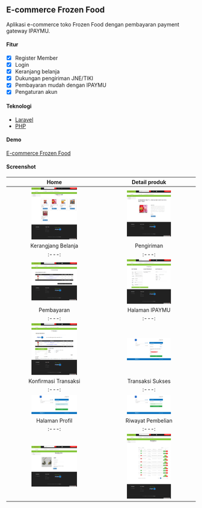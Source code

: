
## E-commerce Frozen Food

Aplikasi e-commerce toko Frozen Food dengan pembayaran payment gateway IPAYMU.

#### Fitur
- [x] Register Member
- [x] Login
- [x] Keranjang belanja
- [x] Dukungan pengiriman JNE/TIKI
- [x] Pembayaran mudah dengan IPAYMU
- [x] Pengaturan akun

#### Teknologi
- [Laravel](https://laravel.com)
- [PHP](https://php.net)

#### Demo
[E-commerce Frozen Food](https://frozen-food.000webhostapp.com/)

#### Screenshot

| Home | Detail produk |
| :---: | :---: |
| <a href="./screenshot/1.home.png"> <img src="./screenshot/1.home.png" width="50%"></a> | <a href="screenshot/2.detail_produk.png"> <img src="screenshot/2.detail_produk.png" width="50%"></a>
| Kerangjang Belanja | Pengiriman |
| :---: | :---: |
| <a href="./screenshot/3.cart.png"> <img src="./screenshot/3.cart.png" width="50%"></a> | <a href="screenshot/3.pengiriman.png"> <img src="screenshot/3.pengiriman.png" width="50%"></a>
| Pembayaran | Halaman IPAYMU |
| :---: | :---: |
| <a href="./screenshot/4.konfirmasi_pembayaran.png"> <img src="./screenshot/4.konfirmasi_pembayaran.png" width="50%"></a> | <a href="screenshot/5.login_ipaymu.png"> <img src="screenshot/5.login_ipaymu.png" width="50%"></a>
| Konfirmasi Transaksi | Transaksi Sukses |
| :---: | :---: |
| <a href="./screenshot/6.konfirmasi_transaksi_ipaymu.png"> <img src="./screenshot/6.konfirmasi_transaksi_ipaymu.png" width="50%"></a> | <a href="screenshot/7.transaksi_sukses.png"> <img src="screenshot/7.transaksi_sukses.png" width="50%"></a>
| Halaman Profil | Riwayat Pembelian |
| :---: | :---: |
| <a href="./screenshot/8.halaman_profil.png"> <img src="./screenshot/8.halaman_profil.png" width="50%"></a> | <a href="screenshot/9.riwayat_pembelian.png"> <img src="screenshot/9.riwayat_pembelian.png" width="50%"></a>

